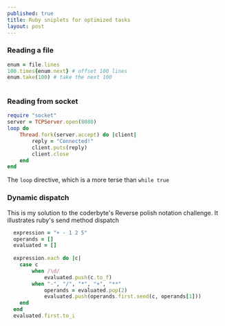 ```yaml
---
published: true
title: Ruby sniplets for optimized tasks
layout: post
---
```

### Reading a file

~~~~ruby
enum = file.lines
100.times{enum.next} # offset 100 lines
enum.take(100) # take the next 100 
 	
~~~~

### Reading from socket

~~~~ruby
require "socket"
server = TCPServer.open(8080)
loop do
    Thread.fork(server.accept) do |client| 
        reply = "Connected!"
        client.puts(reply)
        client.close
    end
end
~~~~
 The `loop` directive, which is a more terse than `while true`

### Dynamic dispatch

This is my solution to the coderbyte's Reverse polish notation challenge. It illustrates ruby's send method dispatch

~~~~ruby
  expression = "+ - 1 2 5"
  operands = []
  evaluated = []
  
  expression.each do |c|
    case c 
    	when /\d/
      		evaluated.push(c.to_f)
        when "-", "/", "*", "+", "**"
      		operands = evaluated.pop(2)
      		evaluated.push(operands.first.send(c, operands[1]))
    end 
  end  
  evaluated.first.to_i
~~~~


